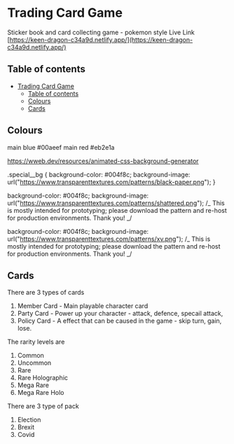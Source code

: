 # Trading Card Game

Sticker book and card collecting game - pokemon style
Live Link [https://keen-dragon-c34a9d.netlify.app/](https://keen-dragon-c34a9d.netlify.app/)

## Table of contents

- [Trading Card Game](#trading-card-game)
  - [Table of contents](#table-of-contents)
  - [Colours](#colours)
  - [Cards](#cards)

## Colours

main blue #00aeef
main red #eb2e1a

https://wweb.dev/resources/animated-css-background-generator

.special\_\_bg {
background-color: #004f8c;
background-image: url("https://www.transparenttextures.com/patterns/black-paper.png");
}

background-color: #004f8c;
background-image: url("https://www.transparenttextures.com/patterns/shattered.png");
/_ This is mostly intended for prototyping; please download the pattern and re-host for production environments. Thank you! _/

background-color: #004f8c;
background-image: url("https://www.transparenttextures.com/patterns/xv.png");
/_ This is mostly intended for prototyping; please download the pattern and re-host for production environments. Thank you! _/

## Cards

There are 3 types of cards

1. Member Card - Main playable character card
2. Party Card - Power up your character - attack, defence, specail attack,
3. Policy Card - A effect that can be caused in the game - skip turn, gain, lose.

The rarity levels are

1. Common
2. Uncommon
3. Rare
4. Rare Holographic
5. Mega Rare
6. Mega Rare Holo

There are 3 type of pack

1. Election
2. Brexit
3. Covid
